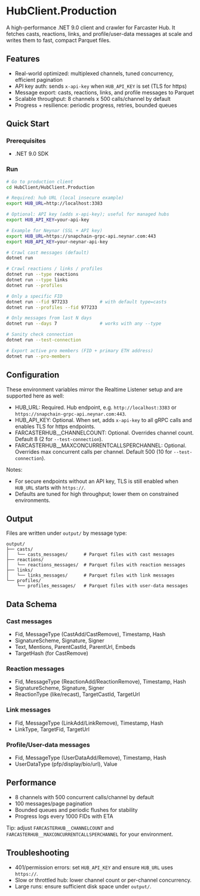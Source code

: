 # HubClient.Production

A high-performance .NET 9.0 client and crawler for Farcaster Hub. It fetches casts, reactions, links, and profile/user-data messages at scale and writes them to fast, compact Parquet files.

## Features

- Real-world optimized: multiplexed channels, tuned concurrency, efficient pagination
- API key auth: sends `x-api-key` when `HUB_API_KEY` is set (TLS for https)
- Message export: casts, reactions, links, and profile messages to Parquet
- Scalable throughput: 8 channels x 500 calls/channel by default
- Progress + resilience: periodic progress, retries, bounded queues

## Quick Start

### Prerequisites
- .NET 9.0 SDK

### Run
```bash
# Go to production client
cd HubClient/HubClient.Production

# Required: hub URL (local insecure example)
export HUB_URL=http://localhost:3383

# Optional: API key (adds x-api-key); useful for managed hubs
export HUB_API_KEY=your-api-key

# Example for Neynar (SSL + API key)
export HUB_URL=https://snapchain-grpc-api.neynar.com:443
export HUB_API_KEY=your-neynar-api-key

# Crawl cast messages (default)
dotnet run

# Crawl reactions / links / profiles
dotnet run --type reactions
dotnet run --type links
dotnet run --profiles

# Only a specific FID
dotnet run --fid 977233            # with default type=casts
dotnet run --profiles --fid 977233

# Only messages from last N days
dotnet run --days 7                # works with any --type

# Sanity check connection
dotnet run --test-connection

# Export active pro members (FID + primary ETH address)
dotnet run --pro-members
```

## Configuration

These environment variables mirror the Realtime Listener setup and are supported here as well:

- HUB_URL: Required. Hub endpoint, e.g. `http://localhost:3383` or `https://snapchain-grpc-api.neynar.com:443`.
- HUB_API_KEY: Optional. When set, adds `x-api-key` to all gRPC calls and enables TLS for https endpoints.
- FARCASTERHUB__CHANNELCOUNT: Optional. Overrides channel count. Default 8 (2 for `--test-connection`).
- FARCASTERHUB__MAXCONCURRENTCALLSPERCHANNEL: Optional. Overrides max concurrent calls per channel. Default 500 (10 for `--test-connection`).

Notes:
- For secure endpoints without an API key, TLS is still enabled when `HUB_URL` starts with `https://`.
- Defaults are tuned for high throughput; lower them on constrained environments.

## Output

Files are written under `output/` by message type:

```
output/
├── casts/
│   └── casts_messages/      # Parquet files with cast messages
├── reactions/
│   └── reactions_messages/  # Parquet files with reaction messages
├── links/
│   └── links_messages/      # Parquet files with link messages
└── profiles/
    └── profiles_messages/   # Parquet files with user-data messages
```

## Data Schema

### Cast messages
- Fid, MessageType (CastAdd/CastRemove), Timestamp, Hash
- SignatureScheme, Signature, Signer
- Text, Mentions, ParentCastId, ParentUrl, Embeds
- TargetHash (for CastRemove)

### Reaction messages
- Fid, MessageType (ReactionAdd/ReactionRemove), Timestamp, Hash
- SignatureScheme, Signature, Signer
- ReactionType (like/recast), TargetCastId, TargetUrl

### Link messages
- Fid, MessageType (LinkAdd/LinkRemove), Timestamp, Hash
- LinkType, TargetFid, TargetUrl

### Profile/User-data messages
- Fid, MessageType (UserDataAdd/Remove), Timestamp, Hash
- UserDataType (pfp/display/bio/url), Value

## Performance

- 8 channels with 500 concurrent calls/channel by default
- 100 messages/page pagination
- Bounded queues and periodic flushes for stability
- Progress logs every 1000 FIDs with ETA

Tip: adjust `FARCASTERHUB__CHANNELCOUNT` and `FARCASTERHUB__MAXCONCURRENTCALLSPERCHANNEL` for your environment.

## Troubleshooting

- 401/permission errors: set `HUB_API_KEY` and ensure `HUB_URL` uses `https://`.
- Slow or throttled hub: lower channel count or per-channel concurrency.
- Large runs: ensure sufficient disk space under `output/`.
